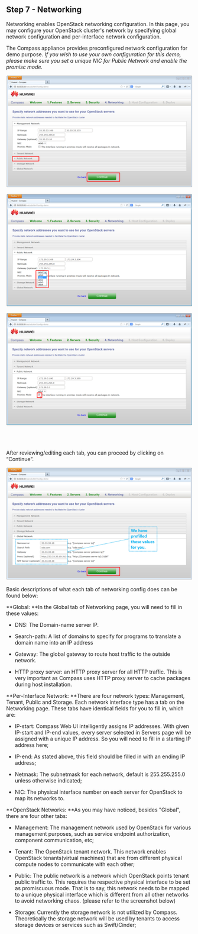 <h2 id="step-seven">Step 7 - Networking</h2>

Networking enables OpenStack networking configuration. In this page, you may configure your OpenStack cluster's network by specifying global network configuration and per-interface network configuration.

The Compass appliance provides preconfigured network configuration for demo purpose. *If you wish to use your own configuration for this demo, please make sure you set a unique NIC for Public Network and enable the promisc mode.*


![Networking](/img/7_networking.png)

![Public network](/img/7_public_network.png)

![Promisc](/img/7_promisc.png)

<br />
<br />

After reviewing/editing each tab, you can proceed by clicking on “Continue”.

![Global network](/img/7_global_network.png)

Basic descriptions of what each tab of networking config does can be found below:

**Global: **In the Global tab of Networking page, you will need to fill in these values:

  * DNS: The Domain-name server IP.

  * Search-path: A list of domains to specify for programs to translate a domain name into an IP address

  * Gateway: The global gateway to route host traffic to the outside network. 

  * HTTP proxy server: an HTTP proxy server for all HTTP traffic. This is very important as Compass uses HTTP proxy server to cache packages during host installation.


**Per-Interface Network: **There are four network types: Management, Tenant, Public and Storage. Each network interface type has a tab on the Networking page. These tabs have identical fields for you to fill in, which are:

  * IP-start: Compass Web UI intelligently assigns IP addresses. With given IP-start and IP-end values, every server selected in Servers page will be assigned with a unique IP address. So you will need to fill in a starting IP address here;

  * IP-end: As stated above, this field should be filled in with an ending IP address;

  * Netmask: The subnetmask for each network, default is 255.255.255.0 unless otherwise indicated; 

  * NIC: The physical interface number on each server for OpenStack to map its networks to.


**OpenStack Networks: **As you may have noticed, besides "Global", there are four other tabs:

  * Management: The management network used by OpenStack for various management purposes, such as service endpoint authorization, component communication, etc;

  * Tenant: The OpenStack tenant network. This network enables OpenStack tenants(virtual machines) that are from different physical compute nodes to communicate with each other;

  * Public: The public network is a network which OpenStack points tenant public traffic to. This requires the respective physical interface to be set as promiscuous mode. That is to say, this network needs to be mapped to a unique physical interface which is different from all other networks to avoid networking chaos. (please refer to the screenshot below)

  * Storage: Currently the storage network is not utilized by Compass. Theoretically the storage network will be used by tenants to access storage devices or services such as Swift/Cinder;


